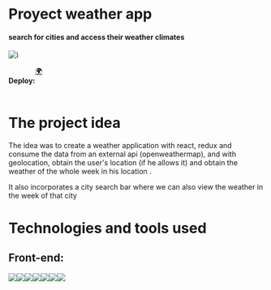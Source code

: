

<h1>Proyect weather app</h1>
<h4>search for cities and access their weather climates</h4>

![i](https://user-images.githubusercontent.com/99894721/230622476-c4fc5edd-7ff0-4bf6-9f23-a607a5a34ea1.png)

<div style="display: flex" >
  <h4>Deploy:</h4>
  <a href="https://clima-app-tnkt.vercel.app/" target="_blank">🌍</a>
</div>

<h1>The project idea</h1>

<p>
The idea was to create a weather application with react, redux and consume the data from an external api (openweathermap), and with geolocation, obtain the user's location (if he allows it) and obtain the weather of the whole week in his location .
</p>
<p>It also incorporates a city search bar where we can also view the weather in the week of that city</p>

<h1>Technologies and tools used</h1>

<h2>Front-end:</h2>
<div style="display: flex">
<img src="https://img.shields.io/badge/-HTML5-E34F26?style=flat&logo=html5&logoColor=white">
<img src="https://img.shields.io/badge/-CSS3-1572B6?style=flat&logo=css3&logoColor=white">
<img src="https://img.shields.io/badge/-JavaScript-eed718?style=flat&logo=javascript&logoColor=ffffff">
<img src="https://img.shields.io/badge/-React-000000?style=flat&logo=react&logoColor=00c8ff">
<img src="http://img.shields.io/badge/-Git-F1502F?style=flat&logo=git&logoColor=FFFFFF">
<img src="http://img.shields.io/badge/-Github-000000?style=flat&logo=github&logoColor=FFFFFF">
<img src="http://img.shields.io/badge/-VS%20Code-007ACC?style=flat&logo=visual%20studio%20code&logoColor=white">

</div>
